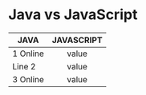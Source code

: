 # Java vs JavaScript

| JAVA          | JAVASCRIPT |
| --------      |:---------: |
| 1 Online      |      value |
| Line 2        |      value |
| 3 Online      |      value |
